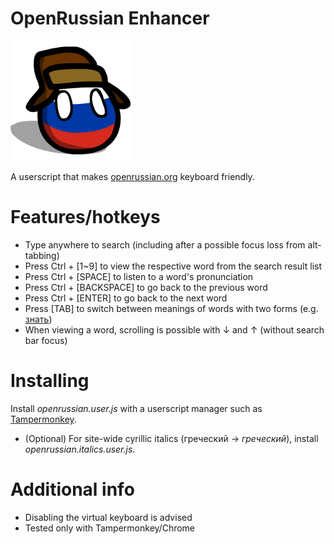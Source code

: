 # OpenRussian Enhancer

![ru](ru.png)

A userscript that makes [openrussian.org](https://en.openrussian.org/) keyboard friendly.

# Features/hotkeys
* Type anywhere to search (including after a possible focus loss from alt-tabbing)
* Press Ctrl + \[1~9\] to view the respective word from the search result list
* Press Ctrl + \[SPACE\] to listen to a word's pronunciation
* Press Ctrl + \[BACKSPACE\] to go back to the previous word
* Press Ctrl + \[ENTER\] to go back to the next word
* Press [TAB] to switch between meanings of words with two forms (e.g. [знать](https://en.openrussian.org/ru/%D0%B7%D0%BD%D0%B0%D1%82%D1%8C))
* When viewing a word, scrolling is possible with &#8595; and &#8593; (without search bar focus)

# Installing
Install *openrussian.user.js* with a userscript manager such as [Tampermonkey](https://www.tampermonkey.net/).
* (Optional) For site-wide cyrillic italics (греческий -> *греческий*), install *openrussian.italics.user.js*.

# Additional info
* Disabling the virtual keyboard is advised
* Tested only with Tampermonkey/Chrome